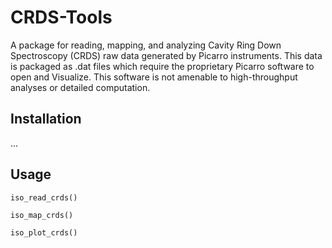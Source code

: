 # CRDS-Tools

A package for reading, mapping, and analyzing Cavity Ring Down Spectroscopy (CRDS) raw data generated by Picarro instruments.
This data is packaged as .dat files which require the proprietary Picarro software to open and Visualize. This software is not amenable to high-throughput analyses or detailed computation.

## Installation
...

## Usage
`iso_read_crds()`

`iso_map_crds()`

`iso_plot_crds()`
